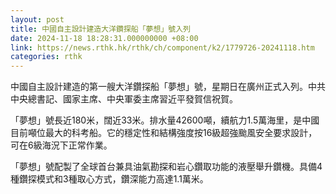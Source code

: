 ```yaml
---
layout: post
title: 中國自主設計建造大洋鑽探船「夢想」號入列
date: 2024-11-18 18:28:31.000000000 +08:00
link: https://news.rthk.hk/rthk/ch/component/k2/1779726-20241118.htm
categories: rthk
---
```


中國自主設計建造的第一艘大洋鑽探船「夢想」號，星期日在廣州正式入列。中共中央總書記、國家主席、中央軍委主席習近平發賀信祝賀。

「夢想」號長近180米，闊近33米。排水量42600噸，續航力1.5萬海里，是中國目前噸位最大的科考船。它的穩定性和結構強度按16級超強颱風安全要求設計，可在6級海況下正常作業。

「夢想」號配製了全球首台兼具油氣勘探和岩心鑽取功能的液壓舉升鑽機。具備4種鑽探模式和3種取心方式，鑽深能力高達1.1萬米。
